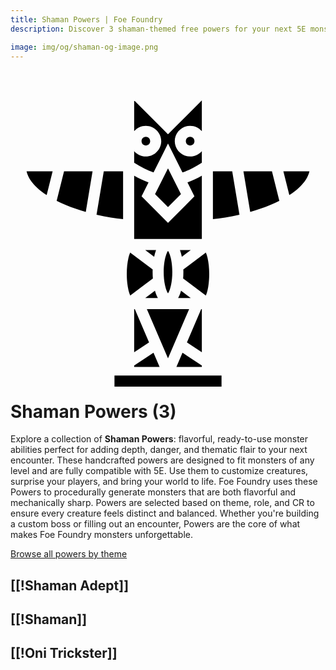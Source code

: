 ```yaml
---
title: Shaman Powers | Foe Foundry
description: Discover 3 shaman-themed free powers for your next 5E monster.

image: img/og/shaman-og-image.png
---
```


# <span class="inline-icon" aria-hidden="true"><svg xmlns="http://www.w3.org/2000/svg" viewBox="0 0 512 512"><path d="M201 23.363v50.12c4.603-5.394 11.432-8.846 19-8.846 13.7 0 25 11.3 25 25s-11.3 25-25 25c-7.568 0-14.397-3.453-19-8.848v18.792c11.52 7.362 21.84 12.615 31.514 15.9l15.435-30.87 8.05-16.1 23.484 46.97c9.675-3.285 19.996-8.538 31.516-15.9V105.79c-4.603 5.394-11.432 8.847-19 8.847-13.7 0-25-11.3-25-25s11.3-25 25-25c7.568 0 14.397 3.452 19 8.847v-50.12l-55 55-55-55zm19 59.274c-3.973 0-7 3.027-7 7 0 3.972 3.027 7 7 7s7-3.028 7-7c0-3.973-3.027-7-7-7zm72 0c-3.973 0-7 3.027-7 7 0 3.972 3.027 7 7 7s7-3.028 7-7c0-3.973-3.027-7-7-7zm-36 51.127-21.05 42.095L256 196.91l21.05-21.05L256 133.763zm-229.92 4.873c2.246 9.43 8.006 18.132 16.838 26.445 4.568 4.3 9.936 8.4 15.877 12.268l9.678-38.713H26.08zm60.947 0-12.004 48.01a225.21 225.21 0 0 0 14.47 6.695c10.593 4.46 21.776 8.27 32.857 11.457l11.027-66.163h-46.35zm64.596 0-11.785 70.713c16.26 3.777 31.445 6.095 43.162 6.927v-77.64h-31.377zm177.377 0v77.64c11.717-.832 26.902-3.15 43.162-6.927l-11.785-70.713H329zm49.623 0L389.65 204.8c11.08-3.187 22.264-6.997 32.858-11.458a225.246 225.246 0 0 0 14.47-6.694l-12.005-48.01h-46.35zm64.904 0 9.678 38.713c5.94-3.868 11.31-7.97 15.877-12.268 8.832-8.313 14.592-17.015 16.838-26.445h-42.393zM201 145.805v102.832h110V145.805c-8 4.566-15.742 8.236-23.363 10.98l11.314 22.63-42.95 42.95-42.95-42.95 11.313-22.63c-7.62-2.744-15.363-6.414-23.363-10.98zm18 120.832 14.488 10.865c.752-3.474 1.65-6.76 2.723-9.766.134-.372.274-.734.41-1.1H219zm56.38 0c.136.365.276.727.41 1.1 1.073 3.007 1.97 6.292 2.722 9.767l14.49-10.867H275.38zM256 267.98c-.846 1.257-1.876 3.114-2.838 5.81-2.408 6.744-4.162 17.156-4.162 28.663 0 11.507 1.754 21.917 4.162 28.662.962 2.696 1.992 4.552 2.838 5.81.846-1.258 1.876-3.114 2.838-5.81 2.408-6.745 4.162-17.155 4.162-28.662 0-11.507-1.754-21.92-4.162-28.664-.962-2.696-1.992-4.553-2.838-5.81zm-61.523 2.764a54.308 54.308 0 0 0-2.717 8.45c-1.793 7.612-2.76 17.02-2.76 26.392 0 9.373.97 18.75 2.758 26.303a52.498 52.498 0 0 0 2.808 8.573l36.836-27.627c-.26-3.357-.402-6.82-.402-10.383 0-1.437.032-2.853.074-4.26l-36.597-27.45zm123.046 0-36.597 27.45c.042 1.406.074 2.822.074 4.26 0 3.562-.143 7.025-.402 10.382l36.923 27.693a54.34 54.34 0 0 0 2.718-8.454c1.793-7.62 2.762-17.04 2.762-26.44 0-9.4-.97-18.82-2.762-26.44-.757-3.218-1.717-6.072-2.715-8.452zm-82.71 62.033L219 344.637h20.533c-1.285-2.296-2.363-4.783-3.322-7.47a71.727 71.727 0 0 1-1.398-4.39zm42.375 0a71.727 71.727 0 0 1-1.4 4.39c-.958 2.687-2.036 5.174-3.32 7.47H293l-15.812-11.86zM201 362.637v70.183l24.223-16.148-23.157-54.035H201zm20.648 0L256 442.79l34.352-80.153h-68.704zm88.286 0-23.16 54.035L311 432.82v-70.183h-1.066zm-77.5 70.86L201 454.452v2.184h41.352l-9.918-23.14zm47.13 0-9.916 23.14H311v-2.184l-31.436-20.957zM169 470.636v18h174v-18H169z"/></svg></span> Shaman Powers (3)

Explore a collection of **Shaman Powers**: flavorful, ready-to-use monster abilities perfect for adding depth, danger, and thematic flair to your next encounter. These handcrafted powers are designed to fit monsters of any level and are fully compatible with 5E. Use them to customize creatures, surprise your players, and bring your world to life. Foe Foundry uses these Powers to procedurally generate monsters that are both flavorful and mechanically sharp. Powers are selected based on theme, role, and CR to ensure every creature feels distinct and balanced. Whether you're building a custom boss or filling out an encounter, Powers are the core of what makes Foe Foundry monsters unforgettable.  

  
[Browse all powers by theme](all.md)

[[!Shaman Adept]]
---

[[!Shaman]]
---

[[!Oni Trickster]]
---

